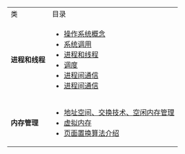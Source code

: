 <table>
    <tr>
        <td>类</td>
        <td>目录</td>
    </tr>
    <tr>
    <td><b>进程和线程</b></td>
    <td>
        <ul>
            <li><a href="https://github.com/kinkenyuen/Operating-System-Note/blob/main/进程和线程/操作系统概念.md">操作系统概念</a> 
            </li>
            <li><a href="https://github.com/kinkenyuen/Operating-System-Note/blob/main/进程和线程/系统调用.md">系统调用</a> 
            </li>
          	<li><a href="https://github.com/kinkenyuen/Operating-System-Note/blob/main/进程和线程/进程与线程.md">进程和线程</a> 
            </li>
            <li><a href="https://github.com/kinkenyuen/Operating-System-Note/blob/main/进程和线程/调度.md">调度</a> 
            </li>
            <li><a href="https://zh.wikipedia.org/wiki/行程間通訊">进程间通信</a> 
            </li>
            <li><a href="https://www.cnblogs.com/Survivalist/p/11527949.html">进程间通信</a> 
            </li>
        </ul>
    </td>
    </tr>
    <tr>
    <td><b>内存管理</b></td>
    <td>
        <ul>
            <li><a href="https://github.com/kinkenyuen/Operating-System-Note/tree/main/内存管理">地址空间、交换技术、空闲内存管理</a> 
            </li>
            <li><a href="https://github.com/kinkenyuen/Operating-System-Note/blob/main/内存管理/虚拟内存.md">虚拟内存</a> 
            </li>
            <li><a href="https://github.com/kinkenyuen/Operating-System-Note/blob/main/内存管理/页面置换算法.md">页面置换算法介绍</a> 
            </li>
        </ul>
    </td>
    </tr>
</table>
